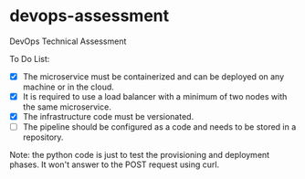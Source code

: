 # devops-assessment
DevOps Technical Assessment

To Do List:
- [X] The microservice must be containerized and can be deployed on any machine or in the cloud.
- [X] It is required to use a load balancer with a minimum of two nodes with the same microservice.
- [X] The infrastructure code must be versionated.
- [ ] The pipeline should be configured as a code and needs to be stored in a repository.

Note: the python code is just to test the provisioning and deployment phases. It won't answer to the POST request using curl.
